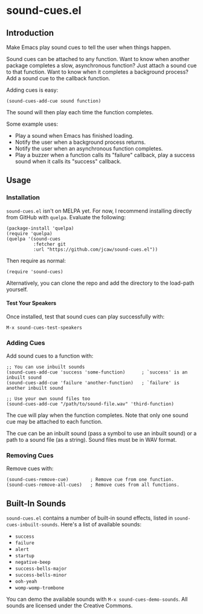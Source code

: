 # sound-cues.el

## Introduction
Make Emacs play sound cues to tell the user when things happen. 

Sound cues can be attached to any function. Want to know when another package completes a slow, asynchronous function? Just attach a sound cue to that function. Want to know when it completes a background process? Add a sound cue to the callback function. 

Adding cues is easy:
```emacs-lisp
(sound-cues-add-cue sound function)
```

The sound will then play each time the function completes.

Some example uses:

- Play a sound when Emacs has finished loading.
- Notify the user when a background process returns.
- Notify the user when an asynchronous function completes.
- Play a buzzer when a function calls its "failure" callback, play a success sound when it calls its "success" callback.

## Usage

### Installation
`sound-cues.el` isn't on MELPA yet. For now, I recommend installing directly from GitHub with `quelpa`. Evaluate the following:
```emacs-lisp
(package-install 'quelpa)
(require 'quelpa)
(quelpa '(sound-cues
          :fetcher git 
          :url "https://github.com/jcaw/sound-cues.el"))
```

Then require as normal:
```emacs-lisp
(require 'sound-cues)
```

Alternatively, you can clone the repo and add the directory to the load-path yourself.

#### Test Your Speakers

Once installed, test that sound cues can play successfully with:
```emacs-lisp
M-x sound-cues-test-speakers
```

### Adding Cues

Add sound cues to a function with:
```emacs-lisp
;; You can use inbuilt sounds
(sound-cues-add-cue 'success 'some-function)      ; `success' is an inbuilt sound
(sound-cues-add-cue 'failure 'another-function)   ; `failure' is another inbuilt sound

;; Use your own sound files too
(sound-cues-add-cue "/path/to/sound-file.wav" 'third-function)              
```

The cue will play when the function completes. Note that only one sound cue may be attached to each function.

The cue can be an inbuilt sound (pass a symbol to use an inbuilt sound) or a path to a sound file (as a string). Sound files must be in WAV format.

### Removing Cues

Remove cues with:
```emacs-lisp
(sound-cues-remove-cue)        ; Remove cue from one function.
(sound-cues-remove-all-cues)   ; Remove cues from all functions.
```

## Built-In Sounds
`sound-cues.el` contains a number of built-in sound effects, listed in `sound-cues-inbuilt-sounds`. Here's a list of available sounds:

- `success`
- `failure`
- `alert`
- `startup`
- `negative-beep`
- `success-bells-major`
- `success-bells-minor`
- `ooh-yeah`
- `womp-womp-trombone`

You can demo the available sounds with `M-x sound-cues-demo-sounds`. All sounds are licensed under the Creative Commons.
